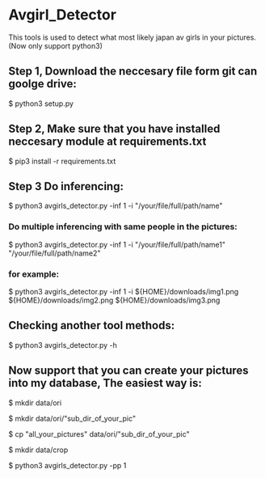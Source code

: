 # Avgirl_Detector
This tools is used to detect what most likely japan av girls in your pictures.
(Now only support python3)

## Step 1, Download the neccesary file form git can goolge drive:

$ python3 setup.py

## Step 2, Make sure that you have installed neccesary module at requirements.txt

$ pip3 install -r requirements.txt 

## Step 3 Do inferencing:

$ python3 avgirls_detector.py -inf 1 -i "/your/file/full/path/name"

### Do  multiple inferencing with same people in the pictures:

$ python3 avgirls_detector.py -inf 1 -i "/your/file/full/path/name1" "/your/file/full/path/name2" 

### for example:
$ python3 avgirls_detector.py -inf 1 -i ${HOME}/downloads/img1.png ${HOME}/downloads/img2.png ${HOME}/downloads/img3.png 

## Checking another tool methods:

$ python3 avgirls_detector.py -h

## Now support that you can create your pictures into my database, The easiest way is:

$ mkdir data/ori 

$ mkdir data/ori/"sub_dir_of_your_pic"

$ cp "all_your_pictures" data/ori/"sub_dir_of_your_pic" 

$ mkdir data/crop

$ python3 avgirls_detector.py -pp 1



